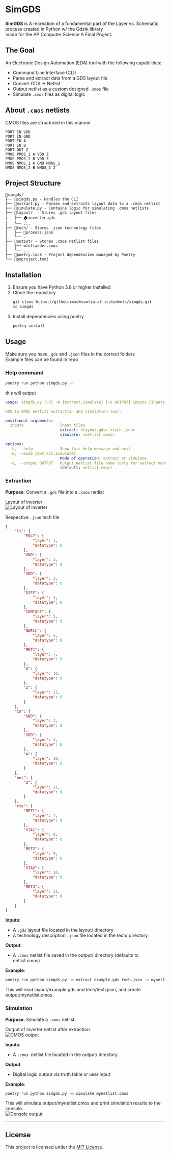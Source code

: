 # SimGDS
**SimGDS** is A recreation of a fundamental part of the Layer vs. Schematic process created in Python w/ the Gdstk library  
made for the AP Computer Science A Final Project.

## The Goal
An Electronic Design Automation (EDA) tool with the following capabilities:
- Command Line Interface (CLI)
- Parse and extract data from a GDS layout file
- Convert GDS -> Netlist
- Output netlist as a custom designed `.cmos` file
- Simulate `.cmos` files as digital logic

## About `.cmos` netlists
CMOS files are structured in this manner
```cmos
PORT IN VDD
PORT IN GND
PORT IN A
PORT IN B
PORT OUT Z
PMOS PMOS_1 A VDD Z
PMOS PMOS_2 B VDD Z
NMOS NMOS_1 A GND NMOS_1
NMOS NMOS_2 B NMOS_1 Z
```

## Project Structure
```
📁simgds/  
├── 🐍simgds.py - Handles the CLI  
├── 🐍extract.py - Parses and extracts layout data to a .cmos netlist  
├── 🐍simulate.py - Contains logic for simulating .cmos netlists  
├── 📁layout/  - Stores .gds layout files  
│   ├── 🏠inverter.gds  
│   └── ...  
├── 📁tech/ - Stores .json technology files  
│   ├── 🧪process.json  
│   └── ...  
├── 📁output/ - Stores .cmos netlist files  
│   ├── ⚙fulladder.cmos  
│   └── ...  
├── 🧾poetry.lock - Project dependencies managed by Poetry  
└── 🧾pyproject.toml   
```

## Installation
1. Ensure you have Python 3.8 or higher installed
2. Clone the repository
   ```bash
   git clone https://github.com/evanliu-at-icstudents/simgds.git
   cd simgds
   ```
3. Install dependencies using poetry
   ```bash
   poetry install
   ```
   
## Usage
Make sure you have `.gds` and `.json` files in the correct folders  
Example files can be found in repo

### Help command
```bash
poetry run python simgds.py -h
```
this will output
```yaml
usage: simgds.py [-h] -m {extract,simulate} [-o OUTPUT] inputs [inputs ...]

GDS to CMOS netlist extraction and simulation tool.

positional arguments:
  inputs                Input files
                        extract: <layout.gds> <tech.json>
                        simulate: <netlist.cmos>

options:
  -h, --help            Show this help message and exit
  -m, --mode {extract,simulate}
                        Mode of operation: extract or simulate
  -o, --output OUTPUT   Output netlist file name (only for extract mode)
                        (default: netlist.cmos)
```

### Extraction  
**Purpose**: Convert a `.gds` file into a `.cmos` netlist  
  
Layout of inverter  
![Layout of inverter](Screenshots/layout.png)   
  
Respective `.json` tech file  
```json
{
	"ls": {
		"POLY": {
			"layer": 1,
			"datatype": 0
		},
		"GND": {
			"layer": 2,
			"datatype": 0
		},
		"VDD": {
			"layer": 3,
			"datatype": 0
		},
		"DIFF": {
			"layer": 4,
			"datatype": 0
		},
		"CONTACT": {
			"layer": 5,
			"datatype": 0
		},
		"NWELL": {
			"layer": 6,
			"datatype": 0
		},
		"MET1": {
			"layer": 7,
			"datatype": 0
		},
		"A": {
			"layer": 10,
			"datatype": 0
		},
		"Z": {
			"layer": 11,
			"datatype": 0
		}
	},
	"in": {
		"GND": {
			"layer": 2,
			"datatype": 0
		},
		"VDD": {
			"layer": 3,
			"datatype": 0
		},
		"A": {
			"layer": 10,
			"datatype": 0
		}
	},
	"out": {
		"Z": {
			"layer": 11,
			"datatype": 0
		}
	},
	"rte": {
		"MET1": {
			"layer": 7,
			"datatype": 0
		},
		"VIA1": {
			"layer": 8,
			"datatype": 0
		},
		"MET2": {
			"layer": 9,
			"datatype": 0
		},
		"VIA2": {
			"layer": 10,
			"datatype": 0
		},
		"MET3": {
			"layer": 11,
			"datatype": 0
		}
	}
}
```  
  
**Inputs**:
- A `.gds` layout file located in the layout/ directory
- A technology description `.json` file located in the tech/ directory

**Output**:
- A `.cmos` netlist file saved in the output/ directory (defaults to netlist.cmos)

**Example**:
```bash
poetry run python simgds.py -m extract example.gds tech.json -o mynetlist.cmos
```
This will read layout/example.gds and tech/tech.json, and create output/mynetlist.cmos.

### Simulation
**Purpose**: Simulate a `.cmos` netlist  
  
Output of inverter netlist after extraction  
![CMOS output](Screenshots/netlist.png)   
  
**Inputs**:
- A `.cmos `netlist file located in the output/ directory

**Output**:
- Digital logic output via truth table or user input

**Example**:
```bash
poetry run python simgds.py -m simulate mynetlist.cmos
```
This will simulate output/mynetlist.cmos and print simulation results to the console.  
![Console output](Screenshots/output.png)   
***
## License
This project is licensed under the [MIT License](LICENSE).
